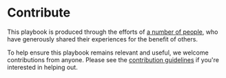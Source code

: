 # Contribute

This playbook is produced through the efforts of [a number of people](https://digital-platform.playbook.ee/contribute/contributors), who have generously shared their experiences for the benefit of others.

To help ensure this playbook remains relevant and useful, we welcome contributions from anyone. Please see the [contribution guidelines](https://digital-platform-design.playbook.ee/contribute/how-to-contribute) if you're interested in helping out.

